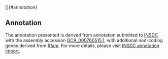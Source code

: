 []{#annotation}

Annotation
----------

The annotation presented is derived from annotation submitted to
[INSDC](http://www.insdc.org) with the assembly accession
[GCA\_000760515.1](http://www.ebi.ac.uk/ena/data/view/GCA_000760515.1),
with additional non-coding genes derived from
[Rfam](http://rfam.xfam.org/). For more details, please visit [INSDC
annotation
import](http://ensemblgenomes.org/info/data/insdc_annotation).
